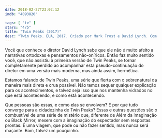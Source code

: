 ```yaml
---
date: 2018-02-27T23:02:12
imdb: "4093826"

tags: [ "tv" ]
stars: "4/5"
title: "Twin Peaks (2017)"
desc: "Twin Peaks. EUA, 2017. Criado por Mark Frost e David Lynch. Com Kyle MacLachlan, Sheryl Lee, Michael Horse."
---
```

Você que conhece o diretor David Lynch sabe que ele não é muito afeito a narrativas ortodoxas e pensamentos não-oníricos. Então faz muito sentido você, que não assistiu à primeira versão de Twin Peaks, se tornar completamente perdido ao acompanhar esta pseudo-continuação do diretor em uma versão mais moderna, mas ainda assim, hermética.

Estamos falando de Twin Peaks, uma série que flerta com o sobrenatural da maneira mais direta e crua possível. Não temos sequer qualquer explicação para os acontecimentos, e talvez seja isso que nos mantenha vidrados no que está acontecendo, e como está acontecendo.

Que pessoas são essas, e como elas se envolvem? E por que tudo converge para a cidadezinha de Twin Peaks? Essas e outras questões são o combustível de uma série de mistério que, diferente de Além da Imaginação ou Black Mirror, mexem com a imaginação do espectador sem respostas prontas. É uma viagem, que pode ou não fazer sentido, mas nunca será maçante. Bom, talvez um pouquinho.

